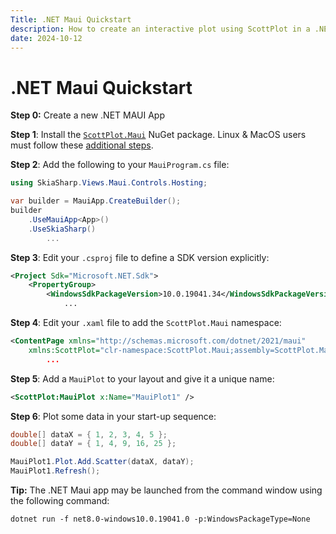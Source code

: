 ```yaml
---
Title: .NET Maui Quickstart
description: How to create an interactive plot using ScottPlot in a .NET Maui application
date: 2024-10-12
---
```


# .NET Maui Quickstart

**Step 0:** Create a new .NET MAUI App

**Step 1**: Install the [`ScottPlot.Maui`](https://www.nuget.org/packages/ScottPlot.Maui) NuGet package. Linux & MacOS users must follow these [additional steps](https://scottplot.net/faq/dependencies/).

**Step 2**: Add the following to your `MauiProgram.cs` file:

```cs
using SkiaSharp.Views.Maui.Controls.Hosting;
```

```csharp
var builder = MauiApp.CreateBuilder();
builder
    .UseMauiApp<App>()
    .UseSkiaSharp()
        ...
```

**Step 3**: Edit your `.csproj` file to define a SDK version explicitly:
```xml
<Project Sdk="Microsoft.NET.Sdk">
    <PropertyGroup>
        <WindowsSdkPackageVersion>10.0.19041.34</WindowsSdkPackageVersion>
            ...
```

**Step 4**: Edit your `.xaml` file to add the `ScottPlot.Maui` namespace:

```xml
<ContentPage xmlns="http://schemas.microsoft.com/dotnet/2021/maui"
    xmlns:ScottPlot="clr-namespace:ScottPlot.Maui;assembly=ScottPlot.Maui"
        ... 
```

**Step 5**: Add a `MauiPlot` to your layout and give it a unique name:
```xml
<ScottPlot:MauiPlot x:Name="MauiPlot1" />
```

**Step 6**: Plot some data in your start-up sequence:
```csharp
double[] dataX = { 1, 2, 3, 4, 5 };
double[] dataY = { 1, 4, 9, 16, 25 };

MauiPlot1.Plot.Add.Scatter(dataX, dataY);
MauiPlot1.Refresh();
```

**Tip:** The .NET Maui app may be launched from the command window using the following command:

```
dotnet run -f net8.0-windows10.0.19041.0 -p:WindowsPackageType=None
```
